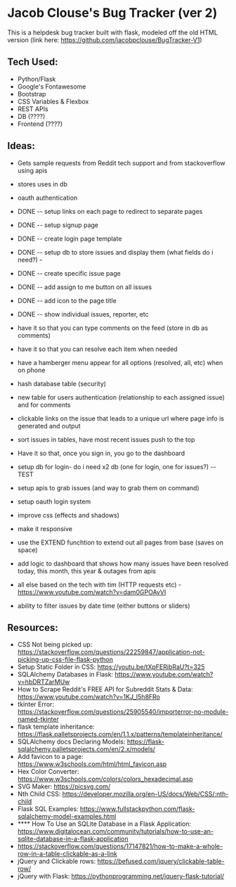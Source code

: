 # Jacob Clouse's Bug Tracker (ver 2)
This is a helpdesk bug tracker built with flask, modeled off the old HTML version (link here: https://github.com/jacobpclouse/BugTracker-V1)

## Tech Used: 
- Python/Flask
- Google's Fontawesome
- Bootstrap
- CSS Variables & Flexbox
- REST APIs
- DB (????)
- Frontend (????)

## Ideas:
- Gets sample requests from Reddit tech support and from stackoverflow using apis
- stores uses in db
- oauth authentication

- DONE -- setup links on each page to redirect to separate pages
- DONE -- setup signup page
- DONE -- create login page template
- DONE -- setup db to store issues and display them (what fields do i need?) -
- DONE -- create specific issue page 
- DONE -- add assign to me button on all issues
- DONE -- add icon to the page title
- DONE -- show individual issues, reporter, etc

- have it so that you can type comments on the feed (store in db as comments)
- have it so that you can resolve each item when needed
- have a hamberger menu appear for all options (resolved, all, etc) when on phone
- hash database table (security)
- new table for users authentication (relationship to each assigned issue) and for comments
- clickable links on the issue that leads to a unique url where page info is generated and output
- sort issues in tables, have most recent issues push to the top
- Have it so that, once you sign in, you go to the dashboard
- setup db for login- do i need x2 db (one for login, one for issues?) -- TEST
- setup apis to grab issues (and way to grab them on command)
- setup oauth login system 
- improve css (effects and shadows)

- make it responsive
- use the EXTEND funchtion to extend out all pages from base (saves on space)
- add logic to dashboard that shows how many issues have been resolved today, this month, this year & outages from apis 
- all else based on the tech with tim (HTTP requests etc) - https://www.youtube.com/watch?v=dam0GPOAvVI
- ability to filter issues by date time (either buttons or sliders)

## Resources:
- CSS Not being picked up: https://stackoverflow.com/questions/22259847/application-not-picking-up-css-file-flask-python
- Setup Static Folder in CSS: https://youtu.be/tXpFERibRaU?t=325
- SQLAlchemy Databases in Flask: https://www.youtube.com/watch?v=hbDRTZarMUw
- How to Scrape Reddit's FREE API for Subreddit Stats & Data: https://www.youtube.com/watch?v=1KJ_I5h8FRo
- tkinter Error: https://stackoverflow.com/questions/25905540/importerror-no-module-named-tkinter
- flask template inheritance: https://flask.palletsprojects.com/en/1.1.x/patterns/templateinheritance/
- SQLAlchemy docs Declaring Models: https://flask-sqlalchemy.palletsprojects.com/en/2.x/models/
- Add favicon to a page: https://www.w3schools.com/html/html_favicon.asp
- Hex Color Converter: https://www.w3schools.com/colors/colors_hexadecimal.asp
- SVG Maker: https://picsvg.com/
- Nth Child CSS: https://developer.mozilla.org/en-US/docs/Web/CSS/:nth-child
- Flask SQL Examples: https://www.fullstackpython.com/flask-sqlalchemy-model-examples.html
- **** How To Use an SQLite Database in a Flask Application: https://www.digitalocean.com/community/tutorials/how-to-use-an-sqlite-database-in-a-flask-application
- https://stackoverflow.com/questions/17147821/how-to-make-a-whole-row-in-a-table-clickable-as-a-link
- jQuery and Clickable rows: https://befused.com/jquery/clickable-table-row/
- jQuery with Flask: https://pythonprogramming.net/jquery-flask-tutorial/